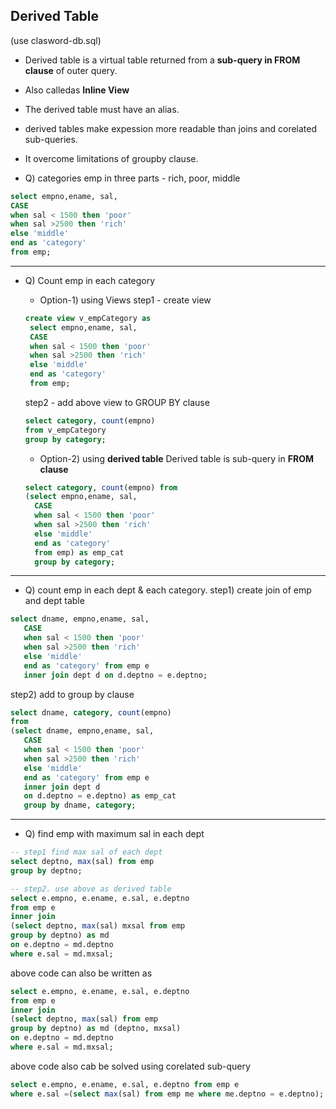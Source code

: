 ## Derived Table
(use clasword-db.sql)

- Derived table is a virtual table returned from a **sub-query in FROM clause** of outer query.
- Also calledas **Inline View**
- The derived table must have an alias.
- derived tables make expession more readable than joins and corelated sub-queries.
- It overcome limitations of groupby clause.

- Q) categories emp in three parts - rich, poor, middle

```SQL
select empno,ename, sal, 
CASE
when sal < 1500 then 'poor'
when sal >2500 then 'rich'
else 'middle'
end as 'category'
from emp;
```
----

- Q) Count emp in each category
    - Option-1) using Views
    step1 - create view
   ```SQL
   create view v_empCategory as
    select empno,ename, sal, 
    CASE
    when sal < 1500 then 'poor'
    when sal >2500 then 'rich'
    else 'middle'
    end as 'category'
    from emp;
   ```

    step2 - add above view to GROUP BY clause
   ```SQL
   select category, count(empno)
   from v_empCategory 
   group by category;
   ```

    - Option-2) using **derived table**
    Derived table is sub-query in **FROM clause**

  ```SQL
  select category, count(empno) from
  (select empno,ename, sal, 
    CASE
    when sal < 1500 then 'poor'
    when sal >2500 then 'rich'
    else 'middle'
    end as 'category'
    from emp) as emp_cat
    group by category;
  ```
----

- Q) count emp in each dept & each category.
step1) create join of emp and dept table
 
 ```SQL
 select dname, empno,ename, sal, 
    CASE
    when sal < 1500 then 'poor'
    when sal >2500 then 'rich'
    else 'middle'
    end as 'category' from emp e
    inner join dept d on d.deptno = e.deptno;
 ```

step2) add to group by clause

 ```SQL
 select dname, category, count(empno)
 from
 (select dname, empno,ename, sal, 
    CASE
    when sal < 1500 then 'poor'
    when sal >2500 then 'rich'
    else 'middle'
    end as 'category' from emp e
    inner join dept d 
    on d.deptno = e.deptno) as emp_cat
    group by dname, category;
 ```

----

- Q) find emp with maximum sal in each dept
 
 ```SQL
 -- step1 find max sal of each dept
 select deptno, max(sal) from emp
 group by deptno;

 -- step2. use above as derived table
 select e.empno, e.ename, e.sal, e.deptno
 from emp e
 inner join 
 (select deptno, max(sal) mxsal from emp
 group by deptno) as md
 on e.deptno = md.deptno
 where e.sal = md.mxsal;
 ```

above code can also be written as

 ```SQL
 select e.empno, e.ename, e.sal, e.deptno
 from emp e
 inner join 
 (select deptno, max(sal) from emp
 group by deptno) as md (deptno, mxsal)
 on e.deptno = md.deptno
 where e.sal = md.mxsal;
 
 ```

 above code also cab be solved using corelated sub-query
  ```SQL
  select e.empno, e.ename, e.sal, e.deptno from emp e
  where e.sal =(select max(sal) from emp me where me.deptno = e.deptno);
  ```


